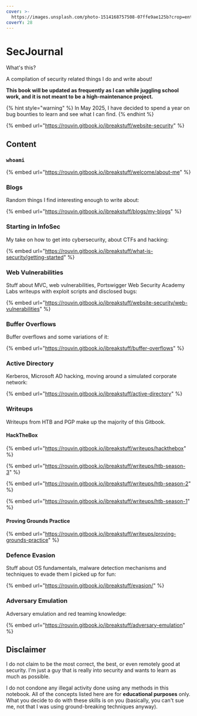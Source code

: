 ```yaml
---
cover: >-
  https://images.unsplash.com/photo-1514168757508-07ffe9ae125b?crop=entropy&cs=srgb&fm=jpg&ixid=M3wxOTcwMjR8MHwxfHNlYXJjaHw5fHxoYWNraW5nfGVufDB8fHx8MTY4MzgyMzE1NXww&ixlib=rb-4.0.3&q=85
coverY: 28
---
```


# SecJournal

What's this?

A compilation of security related things I do and write about!

**This book will be updated as frequently as I can while juggling school work, and it is not meant to be a high-maintenance project.**

{% hint style="warning" %}
In May 2025, I have decided to spend a year on bug bounties to learn and see what I can find.
{% endhint %}

{% embed url="https://rouvin.gitbook.io/ibreakstuff/website-security" %}

## Content

### `whoami`

{% embed url="https://rouvin.gitbook.io/ibreakstuff/welcome/about-me" %}

### Blogs

Random things I find interesting enough to write about:

{% embed url="https://rouvin.gitbook.io/ibreakstuff/blogs/my-blogs" %}

### Starting in InfoSec

My take on how to get into cybersecurity, about CTFs and hacking:

{% embed url="https://rouvin.gitbook.io/ibreakstuff/what-is-security/getting-started" %}

### Web Vulnerabilities

Stuff about MVC, web vulnerabilities, Portswigger Web Security Academy Labs writeups with exploit scripts and disclosed bugs:

{% embed url="https://rouvin.gitbook.io/ibreakstuff/website-security/web-vulnerabilities" %}

### Buffer Overflows

Buffer overflows and some variations of it:

{% embed url="https://rouvin.gitbook.io/ibreakstuff/buffer-overflows" %}

### Active Directory

Kerberos, Microsoft AD hacking, moving around a simulated corporate network:

{% embed url="https://rouvin.gitbook.io/ibreakstuff/active-directory" %}

### Writeups

Writeups from HTB and PGP make up the majority of this Gitbook.

#### HackTheBox

{% embed url="https://rouvin.gitbook.io/ibreakstuff/writeups/hackthebox" %}

{% embed url="https://rouvin.gitbook.io/ibreakstuff/writeups/htb-season-3" %}

{% embed url="https://rouvin.gitbook.io/ibreakstuff/writeups/htb-season-2" %}

{% embed url="https://rouvin.gitbook.io/ibreakstuff/writeups/htb-season-1" %}

#### Proving Grounds Practice

{% embed url="https://rouvin.gitbook.io/ibreakstuff/writeups/proving-grounds-practice" %}

### Defence Evasion

Stuff about OS fundamentals, malware detection mechanisms and techniques to evade them I picked up for fun:

{% embed url="https://rouvin.gitbook.io/ibreakstuff/evasion/" %}

### Adversary Emulation

Adversary emulation and red teaming knowledge:

{% embed url="https://rouvin.gitbook.io/ibreakstuff/adversary-emulation" %}

## Disclaimer

I do not claim to be the most correct, the best, or even remotely good at security. I'm just a guy that is really into security and wants to learn as much as possible.

I do not condone any illegal activity done using any methods in this notebook. All of the concepts listed here are for **educational purposes** only. What you decide to do with these skills is on you (basically, you can't sue me, not that I was using ground-breaking techniques anyway).
